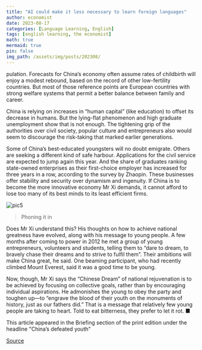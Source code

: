```yaml
---
title: "AI could make it less necessary to learn foreign languages"
author: economist
date: 2023-08-17
categories: [Language Learning, English]
tags: [english learning, the economist]
math: true
mermaid: true
pin: false
img_path: /assets/img/posts/202308/
---
```


pulation. Forecasts for China’s economy often assume rates of childbirth will enjoy a modest rebound, based on the record of other low-fertility countries. But most of those reference points are European countries with strong welfare systems that permit a better balance between family and career.

China is relying on increases in “human capital” (like education) to offset its decrease in humans. But the lying-flat phenomenon and high graduate unemployment show that is not enough. The tightening grip of the authorities over civil society, popular culture and entrepreneurs also would seem to discourage the risk-taking that marked earlier generations.

Some of China’s best-educated youngsters will no doubt emigrate. Others are seeking a different kind of safe harbour. Applications for the civil service are expected to jump again this year. And the share of graduates ranking state-owned enterprises as their first-choice employer has increased for three years in a row, according to the survey by Zhaopin. These businesses offer stability and security over dynamism and ingenuity. If China is to become the more innovative economy Mr Xi demands, it cannot afford to lose too many of its best minds to its least efficient firms.

![pic5](20230819_FBP001.jpg)

> Phoning it in

Does Mr Xi understand this? His thoughts on how to achieve national greatness have evolved, along with his message to young people. A few months after coming to power in 2012 he met a group of young entrepreneurs, volunteers and students, telling them to “dare to dream, to bravely chase their dreams and to strive to fulfil them”. Their ambitions will make China great, he said. One beaming participant, who had recently climbed Mount Everest, said it was a good time to be young.

Now, though, Mr Xi says the “Chinese Dream” of national rejuvenation is to be achieved by focusing on collective goals, rather than by encouraging individual aspirations. He admonishes the young to obey the party and toughen up—to “engrave the blood of their youth on the monuments of history, just as our fathers did.” That is a message that relatively few young people are taking to heart. Told to eat bitterness, they prefer to let it rot. ■

This article appeared in the Briefing section of the print edition under the headline "China’s defeated youth"

[Source](https://www.economist.com/briefing/2023/08/17/chinas-defeated-youth)